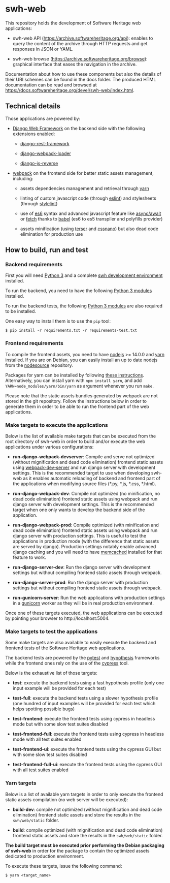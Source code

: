 # swh-web

This repository holds the development of Software Heritage web applications:

* swh-web API (https://archive.softwareheritage.org/api): enables to query the
  content of the archive through HTTP requests and get responses in JSON or
  YAML.

* swh-web browse (https://archive.softwareheritage.org/browse): graphical
  interface that eases the navigation in the archive.

Documentation about how to use these components but also the details of their
URI schemes can be found in the docs folder. The produced HTML documentation
can be read and browsed at
https://docs.softwareheritage.org/devel/swh-web/index.html.

## Technical details

Those applications are powered by:

  * [Django Web Framework](https://www.djangoproject.com/) on the backend side
    with the following extensions enabled:

    * [django-rest-framework](http://www.django-rest-framework.org/)

    * [django-webpack-loader](https://github.com/owais/django-webpack-loader)

    * [django-js-reverse](http://django-js-reverse.readthedocs.io/en/latest/)

  * [webpack](https://webpack.js.org/) on the frontend side for better static
    assets management, including:

    * assets dependencies management and retrieval through
      [yarn](https://yarnpkg.com/en/)

    * linting of custom javascript code (through [eslint](https://eslint.org/))
      and stylesheets (through [stylelint](https://stylelint.io/))

    * use of [es6](http://es6-features.org) syntax and advanced javascript
      feature like [async/await](https://javascript.info/async-await) or
      [fetch](https://developer.mozilla.org/en-US/docs/Web/API/Fetch_API)
      thanks to [babel](https://babeljs.io/) (es6 to es5 transpiler and
      polyfills provider)

    * assets minification (using [terser](https://github.com/terser-js/terser)
      and [cssnano](http://cssnano.co/)) but also dead code elimination for
      production use


## How to build, run and test

### Backend requirements

First you will need [Python 3](https://www.python.org) and a complete [swh
development
environment](https://forge.softwareheritage.org/source/swh-environment/)
installed.

To run the backend, you need to have the following [Python 3
modules](requirements.txt) installed.

To run the backend tests, the following [Python 3
modules](requirements-test.txt) are also required to be installed.

One easy way to install them is to use the `pip` tool:
```
$ pip install -r requirements.txt -r requirements-test.txt
```

### Frontend requirements

To compile the frontend assets, you need to have
[nodejs](https://nodejs.org/en/) >= 14.0.0 and [yarn](https://yarnpkg.com/en/)
installed. If you are on Debian, you can easily install an up to date nodejs
from the
[nodesource](https://github.com/nodesource/distributions/blob/master/README.md)
repository.

Packages for yarn can be installed by following [these
instructions](https://yarnpkg.com/en/docs/install#debian-stable).
Alternatively, you can install yarn with `npm install yarn`, and add
`YARN=node_modules/yarn/bin/yarn` as argument whenever you run `make`.

Please note that the static assets bundles generated by webpack are not stored
in the git repository. Follow the instructions below in order to generate them
in order to be able to run the frontend part of the web applications.

### Make targets to execute the applications

Below is the list of available make targets that can be executed from the root
directory of swh-web in order to build and/or execute the web applications
under various configurations:

* **run-django-webpack-devserver**: Compile and serve not optimized (without
  mignification and dead code elimination) frontend static assets using
  [webpack-dev-server](https://github.com/webpack/webpack-dev-server) and run
  django server with development settings. This is the recommended target to
  use when developing swh-web as it enables automatic reloading of backend and
  frontend part of the applications when modifying source files (*.py, *.js,
  *.css, *.html).

* **run-django-webpack-dev**: Compile not optimized (no minification, no dead
  code elimination) frontend static assets using webpack and run django server
  with development settings. This is the recommended target when one only wants
  to develop the backend side of the application.

* **run-django-webpack-prod**: Compile optimized (with minification and dead
  code elimination) frontend static assets using webpack and run django server
  with production settings. This is useful to test the applications in
  production mode (with the difference that static assets are served by
  django). Production settings notably enable advanced django caching and you
  will need to have [memcached](https://memcached.org/) installed for that
  feature to work.

* **run-django-server-dev**: Run the django server with development settings
  but without compiling frontend static assets through webpack.

* **run-django-server-prod**: Run the django server with production settings
  but without compiling frontend static assets through webpack.

* **run-gunicorn-server**: Run the web applications with production settings in
  a [gunicorn](http://gunicorn.org/) worker as they will be in real production
  environment.

Once one of these targets executed, the web applications can be executed by
pointing your browser to http://localhost:5004.

### Make targets to test the applications

Some make targets are also available to easily execute the backend and frontend
tests of the Software Heritage web applications.

The backend tests are powered by the
[pytest](https://docs.pytest.org/en/latest/) and
[hypothesis](https://hypothesis.readthedocs.io/en/latest/) frameworks while the
frontend ones rely on the use of the [cypress](https://www.cypress.io/) tool.

Below is the exhaustive list of those targets:

* **test**: execute the backend tests using a fast hypothesis profile (only one
  input example will be provided for each test)

* **test-full**: execute the backend tests using a slower hypothesis profile
  (one hundred of input examples will be provided for each test which helps
  spotting possible bugs)

* **test-frontend**: execute the frontend tests using cypress in headless mode
  but with some slow test suites disabled

* **test-frontend-full**: execute the frontend tests using cypress in headless
  mode with all test suites enabled

* **test-frontend-ui**: execute the frontend tests using the cypress GUI but
  with some slow test suites disabled

* **test-frontend-full-ui**: execute the frontend tests using the cypress GUI
  with all test suites enabled

### Yarn targets

Below is a list of available yarn targets in order to only execute the frontend
static assets compilation (no web server will be executed):

* **build-dev**: compile not optimized (without mignification and dead code
  elimination) frontend static assets and store the results in the
  `swh/web/static` folder.

* **build**: compile optimized (with mignification and dead code elimination)
  frontend static assets and store the results in the `swh/web/static` folder.

**The build target must be executed prior performing the Debian packaging of
swh-web** in order for the package to contain the optimized assets dedicated to
production environment.

To execute these targets, issue the following command:

```
$ yarn <target_name>
```
